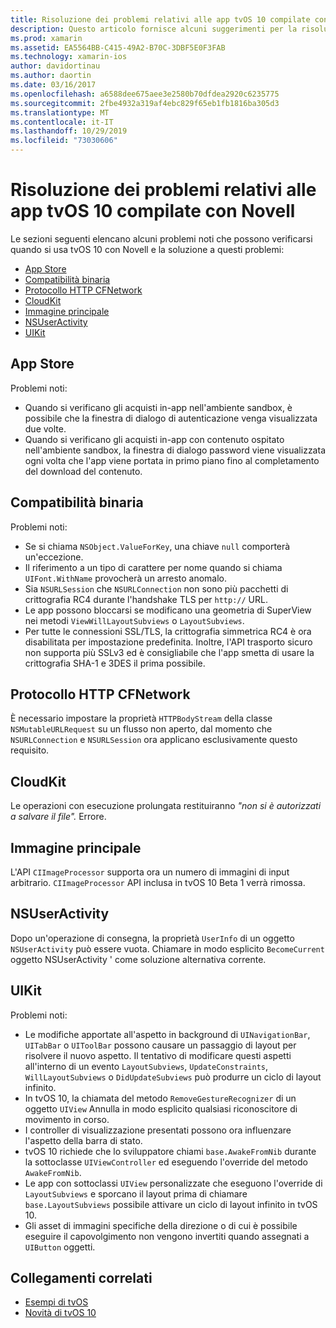 ```yaml
---
title: Risoluzione dei problemi relativi alle app tvOS 10 compilate con Novell
description: Questo articolo fornisce alcuni suggerimenti per la risoluzione dei problemi per l'uso di tvOS 10 in app Novell. Vengono descritti i problemi correlati all'App Store, alla compatibilità binaria, a CFNetwork HttpProtocol, CloudKit, Core Image, NSUserActivity e UIKit.
ms.prod: xamarin
ms.assetid: EA5564BB-C415-49A2-B70C-3DBF5E0F3FAB
ms.technology: xamarin-ios
author: davidortinau
ms.author: daortin
ms.date: 03/16/2017
ms.openlocfilehash: a6588dee675aee3e2580b70dfdea2920c6235775
ms.sourcegitcommit: 2fbe4932a319af4ebc829f65eb1fb1816ba305d3
ms.translationtype: MT
ms.contentlocale: it-IT
ms.lasthandoff: 10/29/2019
ms.locfileid: "73030606"
---
```

# <a name="troubleshooting-tvos-10-apps-built-with-xamarin"></a>Risoluzione dei problemi relativi alle app tvOS 10 compilate con Novell

Le sezioni seguenti elencano alcuni problemi noti che possono verificarsi quando si usa tvOS 10 con Novell e la soluzione a questi problemi:

- [App Store](#App-Store)
- [Compatibilità binaria](#Binary-Compatibility)
- [Protocollo HTTP CFNetwork](#CFNetwork-HTTP-Protocol)
- [CloudKit](#CloudKit)
- [Immagine principale](#CoreImage)
- [NSUserActivity](#NSUserActivity)
- [UIKit](#UIKit)

<a name="App-Store" />

## <a name="app-store"></a>App Store

Problemi noti:

- Quando si verificano gli acquisti in-app nell'ambiente sandbox, è possibile che la finestra di dialogo di autenticazione venga visualizzata due volte.
- Quando si verificano gli acquisti in-app con contenuto ospitato nell'ambiente sandbox, la finestra di dialogo password viene visualizzata ogni volta che l'app viene portata in primo piano fino al completamento del download del contenuto.

<a name="Binary-Compatibility" />

## <a name="binary-compatibility"></a>Compatibilità binaria

Problemi noti:

- Se si chiama `NSObject.ValueForKey`, una chiave `null` comporterà un'eccezione.
- Il riferimento a un tipo di carattere per nome quando si chiama `UIFont.WithName` provocherà un arresto anomalo.
- Sia `NSURLSession` che `NSURLConnection` non sono più pacchetti di crittografia RC4 durante l'handshake TLS per `http://` URL.
- Le app possono bloccarsi se modificano una geometria di SuperView nei metodi `ViewWillLayoutSubviews` o `LayoutSubviews`.
- Per tutte le connessioni SSL/TLS, la crittografia simmetrica RC4 è ora disabilitata per impostazione predefinita. Inoltre, l'API trasporto sicuro non supporta più SSLv3 ed è consigliabile che l'app smetta di usare la crittografia SHA-1 e 3DES il prima possibile.

<a name="CFNetwork-HTTP-Protocol" />

## <a name="cfnetwork-http-protocol"></a>Protocollo HTTP CFNetwork

È necessario impostare la proprietà `HTTPBodyStream` della classe `NSMutableURLRequest` su un flusso non aperto, dal momento che `NSURLConnection` e `NSURLSession` ora applicano esclusivamente questo requisito.

<a name="CloudKit" />

## <a name="cloudkit"></a>CloudKit

Le operazioni con esecuzione prolungata restituiranno _"non si è autorizzati a salvare il file"._ Errore.

<a name="CoreImage" />

## <a name="core-image"></a>Immagine principale

L'API `CIImageProcessor` supporta ora un numero di immagini di input arbitrario. `CIImageProcessor` API inclusa in tvOS 10 Beta 1 verrà rimossa.

<a name="NSUserActivity" />

## <a name="nsuseractivity"></a>NSUserActivity

Dopo un'operazione di consegna, la proprietà `UserInfo` di un oggetto `NSUserActivity` può essere vuota. Chiamare in modo esplicito `BecomeCurrent` oggetto NSUserActivity ' come soluzione alternativa corrente.

<a name="UIKit" />

## <a name="uikit"></a>UIKit

Problemi noti:

- Le modifiche apportate all'aspetto in background di `UINavigationBar`, `UITabBar` o `UIToolBar` possono causare un passaggio di layout per risolvere il nuovo aspetto. Il tentativo di modificare questi aspetti all'interno di un evento `LayoutSubviews`, `UpdateConstraints`, `WillLayoutSubviews` o `DidUpdateSubviews` può produrre un ciclo di layout infinito.
- In tvOS 10, la chiamata del metodo `RemoveGestureRecognizer` di un oggetto `UIView` Annulla in modo esplicito qualsiasi riconoscitore di movimento in corso.
- I controller di visualizzazione presentati possono ora influenzare l'aspetto della barra di stato.
- tvOS 10 richiede che lo sviluppatore chiami `base.AwakeFromNib` durante la sottoclasse `UIViewController` ed eseguendo l'override del metodo `AwakeFromNib`.
- Le app con sottoclassi `UIView` personalizzate che eseguono l'override di `LayoutSubviews` e sporcano il layout prima di chiamare `base.LayoutSubviews` possibile attivare un ciclo di layout infinito in tvOS 10.
- Gli asset di immagini specifiche della direzione o di cui è possibile eseguire il capovolgimento non vengono invertiti quando assegnati a `UIButton` oggetti.

## <a name="related-links"></a>Collegamenti correlati

- [Esempi di tvOS](https://docs.microsoft.com/samples/browse/?products=xamarin&term=Xamarin.iOS+tvOS)
- [Novità di tvOS 10](https://developer.apple.com/library/prerelease/content/releasenotes/General/WhatsNewinTVOS/Articles/tvOS10.html#//apple_ref/doc/uid/TP40017259-SW1)
